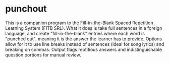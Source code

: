 # punchout

This is a companion program to the Fill-in-the-Blank Spaced Repetition Learning System (FITB SRL). What it does is take full sentences in a foreign language, and create "fill-in-the-blank" entries where each word is "punched out", meaning it is the answer the learner has to provide. Options allow for it to use line breaks instead of sentences (ideal for song lyrics) and breaking on commas. Output flags reptitious answers and indistinguishable question portions for manual review.

